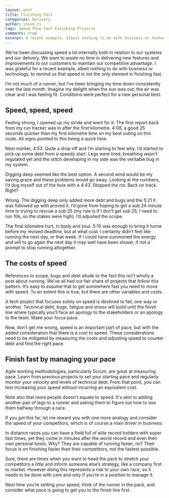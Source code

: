 ```yaml
---
layout: post
title: Finishing Fast
categories: Delivery
author: steve_cs
tags: Speed Pace Fast Finishing Projects 
comments: true
excerpt: A recent example, albeit nothing to do with business or technology, to remind us that speed is not the only element in finishing fast. 
---
```

We’ve been discussing speed a lot internally both in relation to our systems and our delivery. We want to waste no time in delivering new features and improvements to our customers to maintain our competitive advantage. I was grateful for a recent example, albeit nothing to do with business or technology, to remind us that speed is not the only element in finishing fast. 

I’m not much of a runner, but I’ve been bringing my time down consistently over the last month. Imagine my delight when the sun was out, the air was clear and I was feeling fit. Conditions were perfect for a new personal best.

## Speed, speed, speed

Feeling strong, I opened up my stride and went for it. The first report back from my run tracker was in after the first kilometre. 4:08, a good 25 seconds quicker than my first kilometre time on my best outing on this route. All signs pointed to this being a quick time.

Next marker, 4:53. Quite a drop off and I’m starting to feel why. I’d started to pick up some debt from a speedy start. Legs were tired, breathing wasn’t regulated yet and the stitch developing in my side was the veritable bug in my system. 

Digging deep seemed like the best option. A second wind would be my saving grace and these problems would go away. Looking at the numbers, I’d dug myself out of the hole with a 4:43. Stopped the rot. Back on track. Right?

Wrong. The digging deep only added more debt and bugs and the 5:21 it was followed up with proved it. I’d gone from hoping to get a sub 24 minute time to trying to rescue a sub 25 (my rule is if I don’t get sub 25, I need to run 10k, so the stakes were high). I’d adjusted the scope.

The final kilometre hurt, in body and soul. 5:10 was enough to bring it home before my revised deadline, but at what cost. I certainly didn’t feel like running the next day, or that week. If I could have summoned the energy and will to go again the next day it may well have been slower, if not a prompt to stop running altogether.

## The costs of speed

References to scope, bugs and debt allude to the fact this isn’t wholly a post about running. We’ve all had our fair share of projects that follow this pattern. It’s easy to assume that to get somewhere fast you need to move with speed. To an extent this is true, but there are other variables and costs.

A tech project that focuses solely on speed is destined to fail, one way or another. Technical debt, bugs, fatigue and stress will build until the finish line where typically you’ll face an apology to the stakeholders or an apology to the team. Make your focus pace.

Now, don’t get me wrong, speed is an important part of pace, but with the added consideration that there is a cost to speed. These considerations need to be mitigated by measuring the costs and adjusting speed to counter debt and find the right pace. 

## Finish fast by managing your pace

Agile working methodologies, particularly Scrum, are great at measuring pace. Learn from previous projects to set your starting pace and regularly monitor your velocity and levels of technical debt. From that point, you can test increasing your speed without incurring an equivalent cost. 

Note also that more people doesn't equate to speed. It's akin to adding another pair of legs to a runner and asking them to figure out how to use them halfway through a race.

If you got this far, let me reward you with one more analogy and consider the speed of your competitors, which is of course a main driver in business:

In distance races you can have a field full of elite record holders with super fast times, yet they come in minutes after the world record and even their own personal bests. Why? They are capable of running faster, no? Their focus is on finishing faster than their competitors, not the fastest possible. 

Sure, there are times when you want to head the pack to stretch your competitors a little and inform someone else’s strategy, like a company first to market. However doing this represents a risk to your own race, so it needs to be done with care and only if you’re in a position to manage it. 

Next time you’re setting your speed, think of the runner in the pack, and consider what pace is going to get you to the finish line first.
